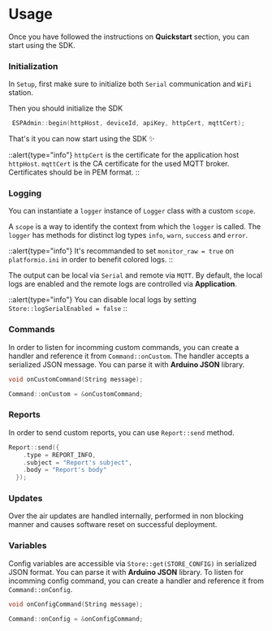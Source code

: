 # Usage

Once you have followed the instructions on **Quickstart** section, you can start using the SDK.

### Initialization

In `Setup`, first make sure to initialize both `Serial` communication and `WiFi` station.

Then you should initialize the SDK

```cpp
 ESPAdmin::begin(httpHost, deviceId, apiKey, httpCert, mqttCert);
```

That's it you can now start using the SDK ✨

::alert{type="info"}
`httpCert` is the certificate for the application host `httpHost`. `mqttCert` is the CA certificate for the used MQTT broker. Certificates should be in PEM format.
::

### Logging

You can instantiate a `logger` instance of `Logger` class with a custom `scope`.

A `scope` is a way to identify the context from which the `logger` is called. The `logger` has methods for distinct log types `info`, `warn`, `success` and `error`.

::alert{type="info"}
It's recommanded to set `monitor_raw = true` on `platformio.ini` in order to benefit colored logs.
::

The output can be local via `Serial` and remote via `MQTT`. By default, the local logs are enabled and the remote logs are controlled via **Application**.

::alert{type="info"}
You can disable local logs by setting `Store::logSerialEnabled = false`
::

### Commands

In order to listen for incomming custom commands, you can create a handler and reference it from `Command::onCustom`. The handler accepts a serialized JSON message. You can parse it with **Arduino JSON** library.

```cpp
void onCustomCommand(String message);

Command::onCustom = &onCustomCommand;
```

### Reports

In order to send custom reports, you can use `Report::send` method.

```cpp
Report::send({
    .type = REPORT_INFO,
    .subject = "Report's subject",
    .body = "Report's body"
  });
```

### Updates

Over the air updates are handled internally, performed in non blocking manner and causes software reset on successful deployment.

### Variables

Config variables are accessible via `Store::get(STORE_CONFIG)` in serialized JSON format. You can parse it with **Arduino JSON** library. To listen for incomming config command, you can create a handler and reference it from `Command::onConfig`.

```cpp
void onConfigCommand(String message);

Command::onConfig = &onConfigCommand;
```